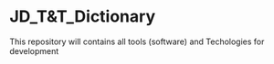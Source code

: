 # JD_T&T_Dictionary
This repository will contains all tools (software) and Techologies for development 
